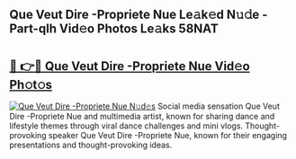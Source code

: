 ## Que Veut Dire -Propriete Nue Le𝚊k𝚎d N𝚞𝚍e - Part-qIh Vid𝚎o Photos Le𝚊ks 58NAT

# <h2><a href="http://fb5gc7.evod.top/?m=Que+Veut+Dire+-Propriete+Nue">🔗 👉🔴 Que Veut Dire -Propriete Nue Vid𝚎o Ph𝚘t𝚘s</a></h2>

[![Que Veut Dire -Propriete Nue N𝚞d𝚎s](https://i.imgur.com/8V9OHl7.gif)](http://fb5gc7.evod.top/?m=Que+Veut+Dire+-Propriete+Nue)
Social media sensation Que Veut Dire -Propriete Nue and multimedia artist, known for sharing dance and lifestyle themes through viral dance challenges and mini vlogs. Thought-provoking speaker Que Veut Dire -Propriete Nue, known for their engaging presentations and thought-provoking ideas. 
